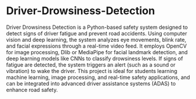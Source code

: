 # Driver-Drowsiness-Detection

Driver Drowsiness Detection is a Python-based safety system designed to detect signs of driver fatigue and prevent road accidents. Using computer vision and deep learning, the system analyzes eye movements, blink rate, and facial expressions through a real-time video feed. It employs OpenCV for image processing, Dlib or MediaPipe for facial landmark detection, and deep learning models like CNNs to classify drowsiness levels. If signs of fatigue are detected, the system triggers an alert (such as a sound or vibration) to wake the driver. This project is ideal for students learning machine learning, image processing, and real-time safety applications, and can be integrated into advanced driver assistance systems (ADAS) to enhance road safety.
